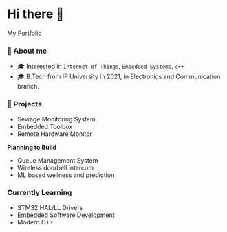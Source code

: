 # Hi there 👋

[My Portfolio](aakashkumar21.github.io/myportfolio)

### 📖 About me

- 🎓 Interested in `Internet of Things`, `Embedded Systems`, `c++`
- 🎓 B.Tech from IP University in 2021, in Electronics and Communication branch.

### 🤖 Projects

- Sewage Monitoring System
- Embedded Toolbox
- Remote Hardware Monitor

**Planning to Build**
- Queue Management System
- Wireless doorbell intercom
- ML based wellness and prediction

### Currently Learning
- STM32 HAL/LL Drivers
- Embedded Software Development
- Modern C++
